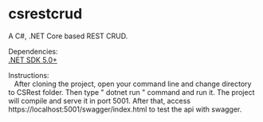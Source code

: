 # csrestcrud
A C#, .NET Core based REST CRUD.

Dependencies:<br/>
<a href="https://dotnet.microsoft.com/download/dotnet/5.0">.NET SDK 5.0+</a>

Instructions:<br/>
&nbsp;&nbsp;&nbsp;After cloning the project, open your command line and change directory to CSRest folder. Then type " dotnet run " command and run it. The project will compile and serve it in port 5001. After that, access https://localhost:5001/swagger/index.html to test the api with swagger.
